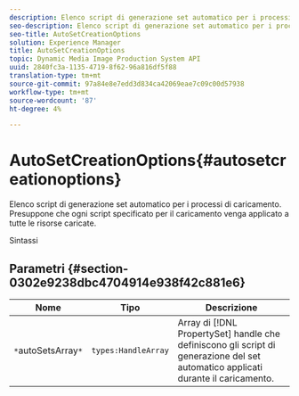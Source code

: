 ```yaml
---
description: Elenco script di generazione set automatico per i processi di caricamento. Presuppone che ogni script specificato per il caricamento venga applicato a tutte le risorse caricate.
seo-description: Elenco script di generazione set automatico per i processi di caricamento. Presuppone che ogni script specificato per il caricamento venga applicato a tutte le risorse caricate.
seo-title: AutoSetCreationOptions
solution: Experience Manager
title: AutoSetCreationOptions
topic: Dynamic Media Image Production System API
uuid: 2840fc3a-1135-4719-8f62-96a816df5f88
translation-type: tm+mt
source-git-commit: 97a84e8e7edd3d834ca42069eae7c09c00d57938
workflow-type: tm+mt
source-wordcount: '87'
ht-degree: 4%

---
```



# AutoSetCreationOptions{#autosetcreationoptions}

Elenco script di generazione set automatico per i processi di caricamento. Presuppone che ogni script specificato per il caricamento venga applicato a tutte le risorse caricate.

Sintassi

## Parametri {#section-0302e9238dbc4704914e938f42c881e6}

| Nome | Tipo | Descrizione |
|---|---|---|
| `*`autoSetsArray`*` | `types:HandleArray` | Array di [!DNL PropertySet] handle che definiscono gli script di generazione del set automatico applicati durante il caricamento. |

